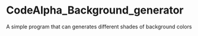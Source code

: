 # CodeAlpha_Background_generator
A simple program that can generates different shades of background colors
